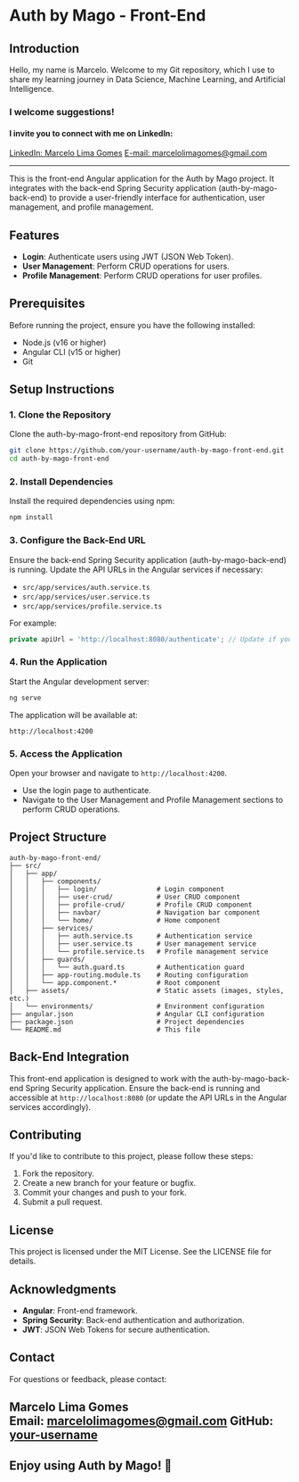 # Auth by Mago - Front-End

## Introduction

Hello, my name is Marcelo. Welcome to my Git repository, which I use to share my learning journey in Data Science, Machine Learning, and Artificial Intelligence. 

### I welcome suggestions!
#### I invite you to connect with me on LinkedIn:
[LinkedIn: Marcelo Lima Gomes](https://www.linkedin.com/in/marcelolimagomes)
[E-mail: marcelolimagomes@gmail.com](mailto:marcelolimagomes@gmail.com)

---

This is the front-end Angular application for the Auth by Mago project. It integrates with the back-end Spring Security application (auth-by-mago-back-end) to provide a user-friendly interface for authentication, user management, and profile management.

## Features

- **Login**: Authenticate users using JWT (JSON Web Token).
- **User Management**: Perform CRUD operations for users.
- **Profile Management**: Perform CRUD operations for user profiles.

## Prerequisites

Before running the project, ensure you have the following installed:

- Node.js (v16 or higher)
- Angular CLI (v15 or higher)
- Git

## Setup Instructions

### 1. Clone the Repository

Clone the auth-by-mago-front-end repository from GitHub:

```bash
git clone https://github.com/your-username/auth-by-mago-front-end.git
cd auth-by-mago-front-end
```

### 2. Install Dependencies

Install the required dependencies using npm:

```bash
npm install
```

### 3. Configure the Back-End URL

Ensure the back-end Spring Security application (auth-by-mago-back-end) is running. Update the API URLs in the Angular services if necessary:

- `src/app/services/auth.service.ts`
- `src/app/services/user.service.ts`
- `src/app/services/profile.service.ts`

For example:

```typescript
private apiUrl = 'http://localhost:8080/authenticate'; // Update if your back-end runs on a different port or host
```

### 4. Run the Application

Start the Angular development server:

```bash
ng serve
```

The application will be available at:

```plaintext
http://localhost:4200
```

### 5. Access the Application

Open your browser and navigate to `http://localhost:4200`.

- Use the login page to authenticate.
- Navigate to the User Management and Profile Management sections to perform CRUD operations.

## Project Structure

```plaintext
auth-by-mago-front-end/
├── src/
│   ├── app/
│   │   ├── components/
│   │   │   ├── login/               # Login component
│   │   │   ├── user-crud/           # User CRUD component
│   │   │   ├── profile-crud/        # Profile CRUD component
│   │   │   ├── navbar/              # Navigation bar component
│   │   │   └── home/                # Home component
│   │   ├── services/
│   │   │   ├── auth.service.ts      # Authentication service
│   │   │   ├── user.service.ts      # User management service
│   │   │   └── profile.service.ts   # Profile management service
│   │   ├── guards/
│   │   │   └── auth.guard.ts        # Authentication guard
│   │   ├── app-routing.module.ts    # Routing configuration
│   │   └── app.component.*          # Root component
│   ├── assets/                      # Static assets (images, styles, etc.)
│   └── environments/                # Environment configuration
├── angular.json                     # Angular CLI configuration
├── package.json                     # Project dependencies
└── README.md                        # This file
```

## Back-End Integration

This front-end application is designed to work with the auth-by-mago-back-end Spring Security application. Ensure the back-end is running and accessible at `http://localhost:8080` (or update the API URLs in the Angular services accordingly).

## Contributing

If you'd like to contribute to this project, please follow these steps:

1. Fork the repository.
2. Create a new branch for your feature or bugfix.
3. Commit your changes and push to your fork.
4. Submit a pull request.

## License

This project is licensed under the MIT License. See the LICENSE file for details.

## Acknowledgments

- **Angular**: Front-end framework.
- **Spring Security**: Back-end authentication and authorization.
- **JWT**: JSON Web Tokens for secure authentication.

## Contact

For questions or feedback, please contact:

**Marcelo Lima Gomes**  
Email: marcelolimagomes@gmail.com
GitHub: [your-username](https://github.com/marcelolimagomes)
---
Enjoy using Auth by Mago! 🚀
---

